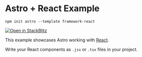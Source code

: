 # Astro + React Example

```
npm init astro --template framework-react
```

[![Open in StackBlitz](https://developer.stackblitz.com/img/open_in_stackblitz.svg)](https://stackblitz.com/github/snowpackjs/astro/tree/latest/examples/framework-react)

This example showcases Astro working with [React](https://reactjs.org/).

Write your React components as `.jsx` or `.tsx` files in your project.
